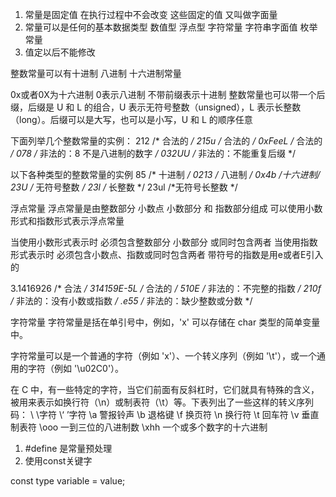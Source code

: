 1. 常量是固定值 在执行过程中不会改变 这些固定的值 又叫做字面量
2. 常量可以是任何的基本数据类型   数值型 浮点型 字符常量 字符串字面值  枚举常量
3. 值定以后不能修改 


整数常量可以有十进制 八进制 十六进制常量

0x或者0X为十六进制
0表示八进制
不带前缀表示十进制
整数常量也可以带一个后缀，后缀是 U 和 L 的组合，U 表示无符号整数（unsigned），L 表示长整数（long）。后缀可以是大写，也可以是小写，U 和 L 的顺序任意

下面列举几个整数常量的实例：
212         /* 合法的 */
215u        /* 合法的 */
0xFeeL      /* 合法的 */
078         /* 非法的：8 不是八进制的数字 */
032UU       /* 非法的：不能重复后缀 */

以下各种类型的整数常量的实例
85  /* 十进制 */
0213 /* 八进制 */
0x4b /*十六进制*/
23U /* 无符号整数 */
23l /* 长整数 */
23ul /*无符号长整数 */


浮点常量
浮点常量是由整数部分 小数点 小数部分 和 指数部分组成 可以使用小数形式和指数形式表示浮点常量

当使用小数形式表示时 必须包含整数部分 小数部分 或同时包含两者 
当使用指数形式表示时 必须包含小数点、指数或同时包含两者
带符号的指数是用e或者E引入的

3.1416926  /* 合法 */
314159E-5L    /* 合法的 */
510E          /* 非法的：不完整的指数 */
210f          /* 非法的：没有小数或指数 */
.e55          /* 非法的：缺少整数或分数 */

字符常量
字符常量是括在单引号中，例如，'x' 可以存储在 char 类型的简单变量中。

字符常量可以是一个普通的字符（例如 'x'）、一个转义序列（例如 '\t'），或一个通用的字符（例如 '\u02C0'）。


在 C 中，有一些特定的字符，当它们前面有反斜杠时，它们就具有特殊的含义，被用来表示如换行符（\n）或制表符（\t）等。下表列出了一些这样的转义序列码：
\\   \字符
\‘    ’字符
\a 警报铃声
\b 退格键
\f 换页符
\n 换行符
\t 回车符
\v 垂直制表符
\ooo 一到三位的八进制数
\xhh 一个或多个数字的十六进制

1. #define 是常量预处理
2. 使用const关键字

const type variable = value;


